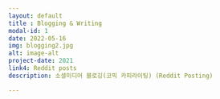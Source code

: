 ```yaml
---
layout: default
title : Blogging & Writing
modal-id: 1
date: 2022-05-16
img: blogging2.jpg
alt: image-alt
project-date: 2021
link4: Reddit posts
description: 소셜미디어 블로깅(코믹 카피라이팅) (Reddit Posting)

---
```

